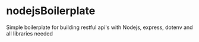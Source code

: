 # nodejsBoilerplate
Simple boilerplate for building restful api's with Nodejs, express, dotenv and all libraries needed
